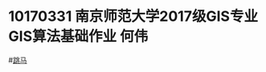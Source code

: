 10170331 南京师范大学2017级GIS专业GIS算法基础作业  何伟
====================================================
#[跳马](https://shiziru.github.io/跳马.html)

